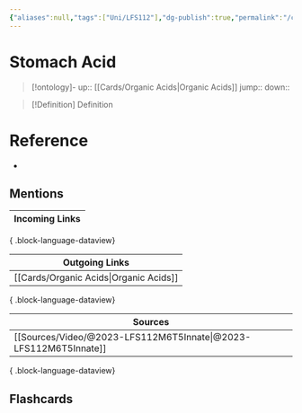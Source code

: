```yaml
---
{"aliases":null,"tags":["Uni/LFS112"],"dg-publish":true,"permalink":"/cards/stomach-acid/","dgPassFrontmatter":true}
---
```


# Stomach Acid

> [!ontology]-
> up:: [[Cards/Organic Acids\|Organic Acids]]
> jump:: 
> down:: 

> [!Definition] Definition

# Reference

- 

## Mentions

| Incoming Links |
| -------------- |

{ .block-language-dataview}

| Outgoing Links                            |
| ----------------------------------------- |
| [[Cards/Organic Acids\|Organic Acids]] |

{ .block-language-dataview}

| Sources                                                             |
| ------------------------------------------------------------------- |
| [[Sources/Video/@2023-LFS112M6T5Innate\|@2023-LFS112M6T5Innate]] |

{ .block-language-dataview}

## Flashcards